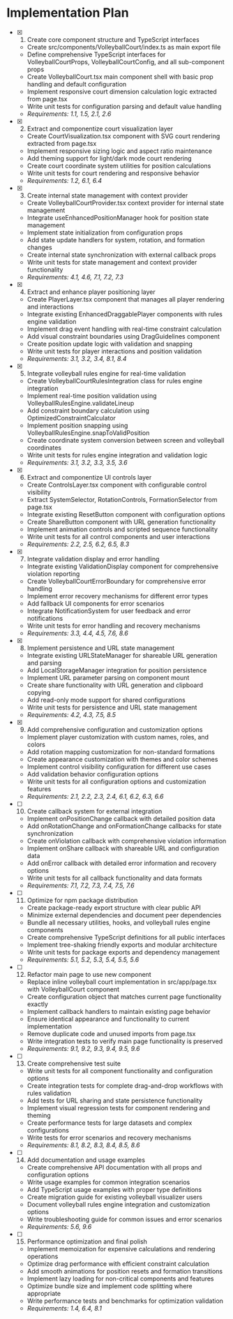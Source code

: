 # Implementation Plan

- [x] 1. Create core component structure and TypeScript interfaces

  - Create src/components/VolleyballCourt/index.ts as main export file
  - Define comprehensive TypeScript interfaces for VolleyballCourtProps, VolleyballCourtConfig, and all sub-component props
  - Create VolleyballCourt.tsx main component shell with basic prop handling and default configuration
  - Implement responsive court dimension calculation logic extracted from page.tsx
  - Write unit tests for configuration parsing and default value handling
  - _Requirements: 1.1, 1.5, 2.1, 2.6_

- [x] 2. Extract and componentize court visualization layer

  - Create CourtVisualization.tsx component with SVG court rendering extracted from page.tsx
  - Implement responsive sizing logic and aspect ratio maintenance
  - Add theming support for light/dark mode court rendering
  - Create court coordinate system utilities for position calculations
  - Write unit tests for court rendering and responsive behavior
  - _Requirements: 1.2, 6.1, 6.4_

- [x] 3. Create internal state management with context provider

  - Create VolleyballCourtProvider.tsx context provider for internal state management
  - Integrate useEnhancedPositionManager hook for position state management
  - Implement state initialization from configuration props
  - Add state update handlers for system, rotation, and formation changes
  - Create internal state synchronization with external callback props
  - Write unit tests for state management and context provider functionality
  - _Requirements: 4.1, 4.6, 7.1, 7.2, 7.3_

- [x] 4. Extract and enhance player positioning layer

  - Create PlayerLayer.tsx component that manages all player rendering and interactions
  - Integrate existing EnhancedDraggablePlayer components with rules engine validation
  - Implement drag event handling with real-time constraint calculation
  - Add visual constraint boundaries using DragGuidelines component
  - Create position update logic with validation and snapping
  - Write unit tests for player interactions and position validation
  - _Requirements: 3.1, 3.2, 3.4, 8.1, 8.4_

- [x] 5. Integrate volleyball rules engine for real-time validation

  - Create VolleyballCourtRulesIntegration class for rules engine integration
  - Implement real-time position validation using VolleyballRulesEngine.validateLineup
  - Add constraint boundary calculation using OptimizedConstraintCalculator
  - Implement position snapping using VolleyballRulesEngine.snapToValidPosition
  - Create coordinate system conversion between screen and volleyball coordinates
  - Write unit tests for rules engine integration and validation logic
  - _Requirements: 3.1, 3.2, 3.3, 3.5, 3.6_

- [x] 6. Extract and componentize UI controls layer

  - Create ControlsLayer.tsx component with configurable control visibility
  - Extract SystemSelector, RotationControls, FormationSelector from page.tsx
  - Integrate existing ResetButton component with configuration options
  - Create ShareButton component with URL generation functionality
  - Implement animation controls and scripted sequence functionality
  - Write unit tests for all control components and user interactions
  - _Requirements: 2.2, 2.5, 6.2, 6.5, 8.3_

- [x] 7. Integrate validation display and error handling

  - Integrate existing ValidationDisplay component for comprehensive violation reporting
  - Create VolleyballCourtErrorBoundary for comprehensive error handling
  - Implement error recovery mechanisms for different error types
  - Add fallback UI components for error scenarios
  - Integrate NotificationSystem for user feedback and error notifications
  - Write unit tests for error handling and recovery mechanisms
  - _Requirements: 3.3, 4.4, 4.5, 7.6, 8.6_

- [x] 8. Implement persistence and URL state management

  - Integrate existing URLStateManager for shareable URL generation and parsing
  - Add LocalStorageManager integration for position persistence
  - Implement URL parameter parsing on component mount
  - Create share functionality with URL generation and clipboard copying
  - Add read-only mode support for shared configurations
  - Write unit tests for persistence and URL state management
  - _Requirements: 4.2, 4.3, 7.5, 8.5_

- [x] 9. Add comprehensive configuration and customization options

  - Implement player customization with custom names, roles, and colors
  - Add rotation mapping customization for non-standard formations
  - Create appearance customization with themes and color schemes
  - Implement control visibility configuration for different use cases
  - Add validation behavior configuration options
  - Write unit tests for all configuration options and customization features
  - _Requirements: 2.1, 2.2, 2.3, 2.4, 6.1, 6.2, 6.3, 6.6_

- [ ] 10. Create callback system for external integration

  - Implement onPositionChange callback with detailed position data
  - Add onRotationChange and onFormationChange callbacks for state synchronization
  - Create onViolation callback with comprehensive violation information
  - Implement onShare callback with shareable URL and configuration data
  - Add onError callback with detailed error information and recovery options
  - Write unit tests for all callback functionality and data formats
  - _Requirements: 7.1, 7.2, 7.3, 7.4, 7.5, 7.6_

- [ ] 11. Optimize for npm package distribution

  - Create package-ready export structure with clear public API
  - Minimize external dependencies and document peer dependencies
  - Bundle all necessary utilities, hooks, and volleyball rules engine components
  - Create comprehensive TypeScript definitions for all public interfaces
  - Implement tree-shaking friendly exports and modular architecture
  - Write unit tests for package exports and dependency management
  - _Requirements: 5.1, 5.2, 5.3, 5.4, 5.5, 5.6_

- [ ] 12. Refactor main page to use new component

  - Replace inline volleyball court implementation in src/app/page.tsx with VolleyballCourt component
  - Create configuration object that matches current page functionality exactly
  - Implement callback handlers to maintain existing page behavior
  - Ensure identical appearance and functionality to current implementation
  - Remove duplicate code and unused imports from page.tsx
  - Write integration tests to verify main page functionality is preserved
  - _Requirements: 9.1, 9.2, 9.3, 9.4, 9.5, 9.6_

- [ ] 13. Create comprehensive test suite

  - Write unit tests for all component functionality and configuration options
  - Create integration tests for complete drag-and-drop workflows with rules validation
  - Add tests for URL sharing and state persistence functionality
  - Implement visual regression tests for component rendering and theming
  - Create performance tests for large datasets and complex configurations
  - Write tests for error scenarios and recovery mechanisms
  - _Requirements: 8.1, 8.2, 8.3, 8.4, 8.5, 8.6_

- [ ] 14. Add documentation and usage examples

  - Create comprehensive API documentation with all props and configuration options
  - Write usage examples for common integration scenarios
  - Add TypeScript usage examples with proper type definitions
  - Create migration guide for existing volleyball visualizer users
  - Document volleyball rules engine integration and customization options
  - Write troubleshooting guide for common issues and error scenarios
  - _Requirements: 5.6, 9.6_

- [ ] 15. Performance optimization and final polish
  - Implement memoization for expensive calculations and rendering operations
  - Optimize drag performance with efficient constraint calculation
  - Add smooth animations for position resets and formation transitions
  - Implement lazy loading for non-critical components and features
  - Optimize bundle size and implement code splitting where appropriate
  - Write performance tests and benchmarks for optimization validation
  - _Requirements: 1.4, 6.4, 8.1_
